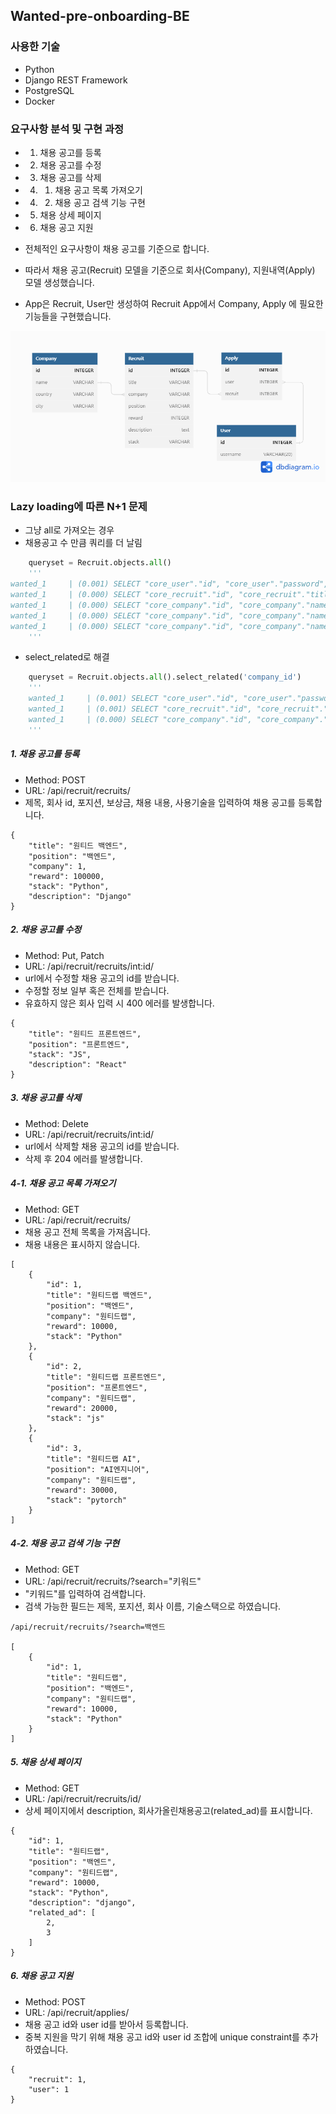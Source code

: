 ## Wanted-pre-onboarding-BE

### 사용한 기술
- Python
- Django REST Framework
- PostgreSQL
- Docker

### 요구사항 분석 및 구현 과정
- 1. 채용 공고를 등록
- 2. 채용 공고를 수정
- 3. 채용 공고를 삭제
- 4. 1. 채용 공고 목록 가져오기
- 4. 2. 채용 공고 검색 기능 구현
- 5. 채용 상세 페이지
- 6. 채용 공고 지원

- 전체적인 요구사항이 채용 공고를 기준으로 합니다.
- 따라서 채용 공고(Recruit) 모델을 기준으로 회사(Company), 지원내역(Apply) 모델 생성했습니다.
- App은 Recruit, User만 생성하여 Recruit App에서 Company, Apply 에 필요한 기능들을 구현했습니다.
<img src=/images/ERD.png>

### Lazy loading에 따른 N+1 문제
- 그냥 all로 가져오는 경우
- 채용공고 수 만큼 쿼리를 더 날림

```python
    queryset = Recruit.objects.all()
    '''
wanted_1     | (0.001) SELECT "core_user"."id", "core_user"."password", "core_user"."last_login", "core_user"."is_superuser", "core_user"."username", "core_user"."first_name", "core_user"."last_name", "core_user"."email", "core_user"."is_staff", "core_user"."is_active", "core_user"."date_joined" FROM "core_user" WHERE "core_user"."id" = 1 LIMIT 21; args=(1,); alias=default
wanted_1     | (0.000) SELECT "core_recruit"."id", "core_recruit"."title", "core_recruit"."position", "core_recruit"."reward", "core_recruit"."description", "core_recruit"."company_id_id", "core_recruit"."stack" FROM "core_recruit"; args=(); alias=default
wanted_1     | (0.000) SELECT "core_company"."id", "core_company"."name", "core_company"."country", "core_company"."city" FROM "core_company" WHERE "core_company"."id" = 1 LIMIT 21; args=(1,); alias=default
wanted_1     | (0.000) SELECT "core_company"."id", "core_company"."name", "core_company"."country", "core_company"."city" FROM "core_company" WHERE "core_company"."id" = 1 LIMIT 21; args=(1,); alias=default
wanted_1     | (0.000) SELECT "core_company"."id", "core_company"."name", "core_company"."country", "core_company"."city" FROM "core_company" LIMIT 1000; args=(); alias=default
    '''
```

- select_related로 해결

```python
    queryset = Recruit.objects.all().select_related('company_id')
    '''
    wanted_1     | (0.001) SELECT "core_user"."id", "core_user"."password", "core_user"."last_login", "core_user"."is_superuser", "core_user"."username", "core_user"."first_name", "core_user"."last_name", "core_user"."email", "core_user"."is_staff", "core_user"."is_active", "core_user"."date_joined" FROM "core_user" WHERE "core_user"."id" = 1 LIMIT 21; args=(1,); alias=default
    wanted_1     | (0.001) SELECT "core_recruit"."id", "core_recruit"."title", "core_recruit"."position", "core_recruit"."reward", "core_recruit"."description", "core_recruit"."company_id_id", "core_recruit"."stack", "core_company"."id", "core_company"."name", "core_company"."country", "core_company"."city" FROM "core_recruit" LEFT OUTER JOIN "core_company" ON ("core_recruit"."company_id_id" = "core_company"."id"); args=(); alias=default
    wanted_1     | (0.000) SELECT "core_company"."id", "core_company"."name", "core_company"."country", "core_company"."city" FROM "core_company" LIMIT 1000; args=(); alias=default
    '''
```


##### 1. 채용 공고를 등록
- Method: POST
- URL: /api/recruit/recruits/
- 제목, 회사 id, 포지션, 보상금, 채용 내용, 사용기술을 입력하여 채용 공고를 등록합니다.
```
{
    "title": "원티드 백엔드",
    "position": "백엔드",
    "company": 1,
    "reward": 100000,
    "stack": "Python",
    "description": "Django"
}
```
##### 2. 채용 공고를 수정
- Method: Put, Patch
- URL: /api/recruit/recruits/int:id/
- url에서 수정할 채용 공고의 id를 받습니다.
- 수정할 정보 일부 혹은 전체를 받습니다.
- 유효하지 않은 회사 입력 시 400 에러를 발생합니다.
```
{
    "title": "원티드 프론트엔드",
    "position": "프론트엔드",
    "stack": "JS",
    "description": "React"
}
```
##### 3. 채용 공고를 삭제
- Method: Delete
- URL: /api/recruit/recruits/int:id/
- url에서 삭제할 채용 공고의 id를 받습니다.
- 삭제 후 204 에러를 발생합니다.

##### 4-1. 채용 공고 목록 가져오기
- Method: GET
- URL: /api/recruit/recruits/
- 채용 공고 전체 목록을 가져옵니다.
- 채용 내용은 표시하지 않습니다.
```
[
    {
        "id": 1,
        "title": "원티드랩 백엔드",
        "position": "백엔드",
        "company": "원티드랩",
        "reward": 10000,
        "stack": "Python"
    },
    {
        "id": 2,
        "title": "원티드랩 프론트엔드",
        "position": "프론트엔드",
        "company": "원티드랩",
        "reward": 20000,
        "stack": "js"
    },
    {
        "id": 3,
        "title": "원티드랩 AI",
        "position": "AI엔지니어",
        "company": "원티드랩",
        "reward": 30000,
        "stack": "pytorch"
    }
]
```
##### 4-2. 채용 공고 검색 기능 구현
- Method: GET
- URL: /api/recruit/recruits/?search="키워드"
- "키워드"를 입력하여 검색합니다.
- 검색 가능한 필드는 제목, 포지션, 회사 이름, 기술스택으로 하였습니다.
```
/api/recruit/recruits/?search=백엔드

[
    {
        "id": 1,
        "title": "원티드랩",
        "position": "백엔드",
        "company": "원티드랩",
        "reward": 10000,
        "stack": "Python"
    }
]
```

##### 5. 채용 상세 페이지
- Method: GET
- URL: /api/recruit/recruits/id/
- 상세 페이지에서 description, 회사가올린채용공고(related_ad)를 표시합니다.
```
{
    "id": 1,
    "title": "원티드랩",
    "position": "백엔드",
    "company": "원티드랩",
    "reward": 10000,
    "stack": "Python",
    "description": "django",
    "related_ad": [
        2,
        3
    ]
}

```

##### 6. 채용 공고 지원
- Method: POST
- URL: /api/recruit/applies/
- 채용 공고 id와 user id를 받아서 등록합니다.
- 중복 지원을 막기 위해 채용 공고 id와 user id 조합에 unique constraint를 추가하였습니다.

```
{
    "recruit": 1,
    "user": 1
}
```